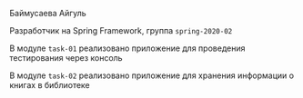 Баймусаева Айгуль

Разработчик на Spring Framework, группа `spring-2020-02`

В модуле `task-01` реализовано приложение для проведения тестирования через консоль

В модуле `task-02` реализовано приложение для хранения информации о книгах в библиотеке